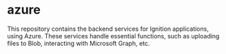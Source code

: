 # azure
This repository contains the backend services for Ignition applications, using Azure. These services handle essential functions, such as uploading files to Blob, interacting with Microsoft Graph, etc.
